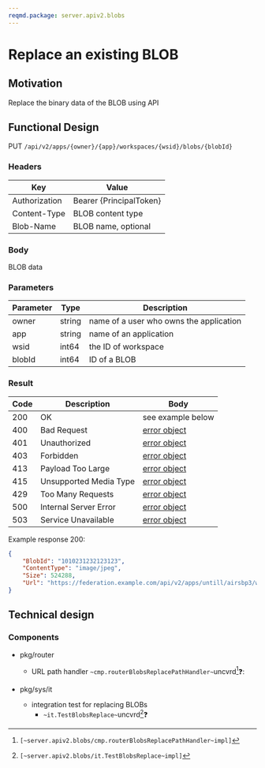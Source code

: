 ```yaml
---
reqmd.package: server.apiv2.blobs
---
```


# Replace an existing BLOB

## Motivation

Replace the binary data of the BLOB using API

## Functional Design

PUT `/api/v2/apps/{owner}/{app}/workspaces/{wsid}/blobs/{blobId}`

### Headers

| Key | Value |
| --- | --- |
| Authorization | Bearer {PrincipalToken} |
| Content-Type | BLOB content type |
| Blob-Name | BLOB name, optional |

### Body

BLOB data

### Parameters

| Parameter | Type | Description |
| --- | --- | --- |
| owner | string | name of a user who owns the application |
| app | string | name of an application |
| wsid | int64 | the ID of workspace |
| blobId | int64 | ID of a BLOB |

### Result

| Code | Description | Body |
| --- | --- | --- |
| 200 | OK | see example below |
| 400 | Bad Request | [error object](errors.md) |
| 401 | Unauthorized | [error object](errors.md) |
| 403 | Forbidden | [error object](errors.md) |
| 413 | Payload Too Large | [error object](errors.md) |
| 415 | Unsupported Media Type | [error object](errors.md) |
| 429 | Too Many Requests | [error object](errors.md) |
| 500 | Internal Server Error | [error object](errors.md) |
| 503 | Service Unavailable | [error object](errors.md) |

Example response 200:
```json
{
    "BlobId": "1010231232123123",
    "ContentType": "image/jpeg",
    "Size": 524288,  
    "Url": "https://federation.example.com/api/v2/apps/untill/airsbp3/workspaces/12344566789/blobs/1010231232123123"
}
```

## Technical design

### Components  

- pkg/router
  - URL path handler `~cmp.routerBlobsReplacePathHandler~`uncvrd[^1]❓:

- pkg/sys/it
  - integration test for replacing BLOBs
    - `~it.TestBlobsReplace~`uncvrd[^2]❓

[^1]: `[~server.apiv2.blobs/cmp.routerBlobsReplacePathHandler~impl]`
[^2]: `[~server.apiv2.blobs/it.TestBlobsReplace~impl]`
